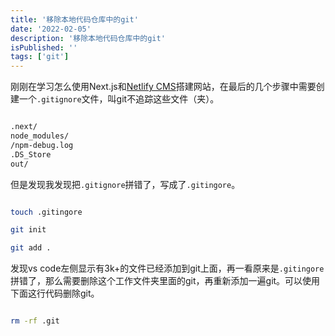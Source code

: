 ```yaml
---
title: '移除本地代码仓库中的git'
date: '2022-02-05'
description: '移除本地代码仓库中的git'
isPublished: ''
tags: ['git']
---
```


刚刚在学习怎么使用Next.js和[Netlify CMS](https://www.netlifycms.org/docs/nextjs/)搭建网站，在最后的几个步骤中需要创建一个`.gitignore`文件，叫git不追踪这些文件（夹）。

```bash

.next/
node_modules/
/npm-debug.log
.DS_Store
out/

```

但是发现我发现把`.gitignore`拼错了，写成了`.gitingore`。

```bash

touch .gitingore

git init

git add .

```

发现vs code左侧显示有3k+的文件已经添加到git上面，再一看原来是`.gitingore`拼错了，那么需要删除这个工作文件夹里面的git，再重新添加一遍git。可以使用下面这行代码删除git。

```bash

rm -rf .git

```